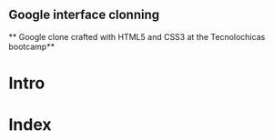 ## Google interface clonning
** Google clone crafted with HTML5 and CSS3 at the Tecnolochicas bootcamp** 
# Intro 

# Index 

